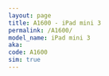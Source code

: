 ```yaml
---
layout: page
title: A1600 - iPad mini 3
permalink: /A1600/
model_name: iPad mini 3
aka: 
code: A1600
sim: true
---
```

